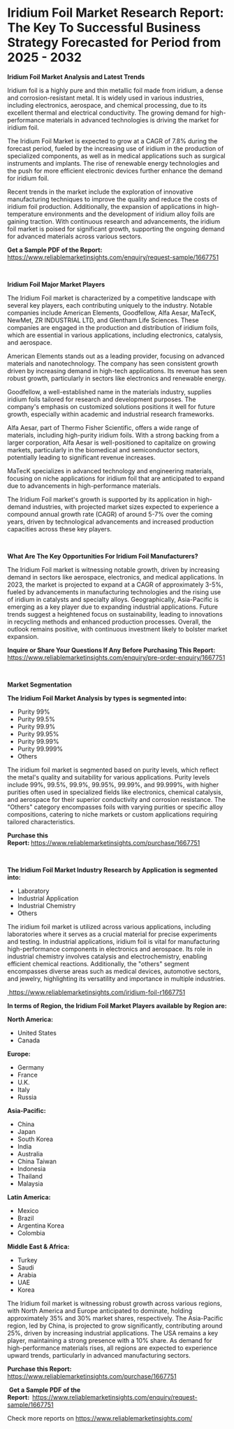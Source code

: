<p><h1>Iridium Foil Market Research Report: The Key To Successful Business Strategy Forecasted for Period from 2025 - 2032</h1></p><p><strong>Iridium Foil Market Analysis and Latest Trends</strong></p>
<p><p>Iridium foil is a highly pure and thin metallic foil made from iridium, a dense and corrosion-resistant metal. It is widely used in various industries, including electronics, aerospace, and chemical processing, due to its excellent thermal and electrical conductivity. The growing demand for high-performance materials in advanced technologies is driving the market for iridium foil.</p><p>The Iridium Foil Market is expected to grow at a CAGR of 7.8% during the forecast period, fueled by the increasing use of iridium in the production of specialized components, as well as in medical applications such as surgical instruments and implants. The rise of renewable energy technologies and the push for more efficient electronic devices further enhance the demand for iridium foil.</p><p>Recent trends in the market include the exploration of innovative manufacturing techniques to improve the quality and reduce the costs of iridium foil production. Additionally, the expansion of applications in high-temperature environments and the development of iridium alloy foils are gaining traction. With continuous research and advancements, the iridium foil market is poised for significant growth, supporting the ongoing demand for advanced materials across various sectors.</p></p>
<p><strong>Get a Sample PDF of the Report:&nbsp;</strong> <a href="https://www.reliablemarketinsights.com/enquiry/request-sample/1667751?utm_campaign=2531&utm_medium=2&utm_source=Github&utm_content=ia&utm_term=07032025&utm_id=iridium-foil">https://www.reliablemarketinsights.com/enquiry/request-sample/1667751</a></p>
<p>&nbsp;</p>
<p><strong>Iridium Foil Major Market Players</strong></p>
<p><p>The Iridium Foil market is characterized by a competitive landscape with several key players, each contributing uniquely to the industry. Notable companies include American Elements, Goodfellow, Alfa Aesar, MaTecK, NewMet, ZR INDUSTRIAL LTD, and Glentham Life Sciences. These companies are engaged in the production and distribution of iridium foils, which are essential in various applications, including electronics, catalysis, and aerospace.</p><p>American Elements stands out as a leading provider, focusing on advanced materials and nanotechnology. The company has seen consistent growth driven by increasing demand in high-tech applications. Its revenue has seen robust growth, particularly in sectors like electronics and renewable energy.</p><p>Goodfellow, a well-established name in the materials industry, supplies iridium foils tailored for research and development purposes. The company's emphasis on customized solutions positions it well for future growth, especially within academic and industrial research frameworks.</p><p>Alfa Aesar, part of Thermo Fisher Scientific, offers a wide range of materials, including high-purity iridium foils. With a strong backing from a larger corporation, Alfa Aesar is well-positioned to capitalize on growing markets, particularly in the biomedical and semiconductor sectors, potentially leading to significant revenue increases.</p><p>MaTecK specializes in advanced technology and engineering materials, focusing on niche applications for iridium foil that are anticipated to expand due to advancements in high-performance materials.</p><p>The Iridium Foil market's growth is supported by its application in high-demand industries, with projected market sizes expected to experience a compound annual growth rate (CAGR) of around 5-7% over the coming years, driven by technological advancements and increased production capacities across these key players.</p></p>
<p>&nbsp;</p>
<p><strong>What Are The Key Opportunities For Iridium Foil Manufacturers?</strong></p>
<p><p>The Iridium Foil market is witnessing notable growth, driven by increasing demand in sectors like aerospace, electronics, and medical applications. In 2023, the market is projected to expand at a CAGR of approximately 3-5%, fueled by advancements in manufacturing technologies and the rising use of iridium in catalysts and specialty alloys. Geographically, Asia-Pacific is emerging as a key player due to expanding industrial applications. Future trends suggest a heightened focus on sustainability, leading to innovations in recycling methods and enhanced production processes. Overall, the outlook remains positive, with continuous investment likely to bolster market expansion.</p></p>
<p><strong>Inquire or Share Your Questions If Any Before Purchasing This Report:</strong> <a href="https://www.reliablemarketinsights.com/enquiry/pre-order-enquiry/1667751?utm_campaign=2531&utm_medium=2&utm_source=Github&utm_content=ia&utm_term=07032025&utm_id=iridium-foil">https://www.reliablemarketinsights.com/enquiry/pre-order-enquiry/1667751</a></p>
<p>&nbsp;</p>
<p><strong>Market Segmentation</strong></p>
<p><strong>The Iridium Foil Market Analysis by types is segmented into:</strong></p>
<p><ul><li>Purity 99%</li><li>Purity 99.5%</li><li>Purity 99.9%</li><li>Purity 99.95%</li><li>Purity 99.99%</li><li>Purity 99.999%</li><li>Others</li></ul></p>
<p><p>The iridium foil market is segmented based on purity levels, which reflect the metal's quality and suitability for various applications. Purity levels include 99%, 99.5%, 99.9%, 99.95%, 99.99%, and 99.999%, with higher purities often used in specialized fields like electronics, chemical catalysis, and aerospace for their superior conductivity and corrosion resistance. The "Others" category encompasses foils with varying purities or specific alloy compositions, catering to niche markets or custom applications requiring tailored characteristics.</p></p>
<p><strong>Purchase this Report:&nbsp;</strong><a href="https://www.reliablemarketinsights.com/purchase/1667751?utm_campaign=2531&utm_medium=2&utm_source=Github&utm_content=ia&utm_term=07032025&utm_id=iridium-foil">https://www.reliablemarketinsights.com/purchase/1667751</a></p>
<p>&nbsp;</p>
<p><strong>The Iridium Foil Market Industry Research by Application is segmented into:</strong></p>
<p><ul><li>Laboratory</li><li>Industrial Application</li><li>Industrial Chemistry</li><li>Others</li></ul></p>
<p><p>The iridium foil market is utilized across various applications, including laboratories where it serves as a crucial material for precise experiments and testing. In industrial applications, iridium foil is vital for manufacturing high-performance components in electronics and aerospace. Its role in industrial chemistry involves catalysis and electrochemistry, enabling efficient chemical reactions. Additionally, the "others" segment encompasses diverse areas such as medical devices, automotive sectors, and jewelry, highlighting its versatility and importance in multiple industries.</p></p>
<p><a href="https://www.reliablemarketinsights.com/iridium-foil-r1667751?utm_campaign=2531&utm_medium=2&utm_source=Github&utm_content=ia&utm_term=07032025&utm_id=iridium-foil">&nbsp;https://www.reliablemarketinsights.com/iridium-foil-r1667751</a></p>
<p><strong>In terms of Region, the Iridium Foil Market Players available by Region are:</strong></p>
<p>
    <p> <strong> North America: </strong>
        <ul>
            <li>United States</li>
            <li>Canada</li>
        </ul>
        </p> 
    <p> <strong> Europe: </strong>
        <ul>
            <li>Germany</li>
            <li>France</li>
            <li>U.K.</li>
            <li>Italy</li>
            <li>Russia</li>
        </ul>
        </p> 
    <p> <strong> Asia-Pacific: </strong>
        <ul>
            <li>China</li>
            <li>Japan</li>
            <li>South Korea</li>
            <li>India</li>
            <li>Australia</li>
            <li>China Taiwan</li>
            <li>Indonesia</li>
            <li>Thailand</li>
            <li>Malaysia</li>
        </ul>
        </p> 
    <p> <strong> Latin America: </strong>
        <ul>
            <li>Mexico</li>
            <li>Brazil</li>
            <li>Argentina Korea</li>
            <li>Colombia</li>
        </ul>
        </p> 
    <p> <strong> Middle East & Africa: </strong>
        <ul>
            <li>Turkey</li>
            <li>Saudi</li>
            <li>Arabia</li>
            <li>UAE</li>
            <li>Korea</li>
        </ul>
    </p>
    </p>
<p><p>The Iridium foil market is witnessing robust growth across various regions, with North America and Europe anticipated to dominate, holding approximately 35% and 30% market shares, respectively. The Asia-Pacific region, led by China, is projected to grow significantly, contributing around 25%, driven by increasing industrial applications. The USA remains a key player, maintaining a strong presence with a 10% share. As demand for high-performance materials rises, all regions are expected to experience upward trends, particularly in advanced manufacturing sectors.</p></p>
<p><strong>Purchase this Report: </strong><a href="https://www.reliablemarketinsights.com/purchase/1667751?utm_campaign=2531&utm_medium=2&utm_source=Github&utm_content=ia&utm_term=07032025&utm_id=iridium-foil">https://www.reliablemarketinsights.com/purchase/1667751</a></p>
<p>&nbsp;<strong>Get a Sample PDF of the Report:&nbsp;&nbsp;</strong><a href="https://www.reliablemarketinsights.com/enquiry/request-sample/1667751?utm_campaign=2531&utm_medium=2&utm_source=Github&utm_content=ia&utm_term=07032025&utm_id=iridium-foil">https://www.reliablemarketinsights.com/enquiry/request-sample/1667751</a></p>
<p><strong></strong></p>
<p>Check more reports on <a href="https://www.reliablemarketinsights.com/?utm_campaign=2531&utm_medium=2&utm_source=Github&utm_content=ia&utm_term=07032025&utm_id=iridium-foil">https://www.reliablemarketinsights.com/</a></p>
